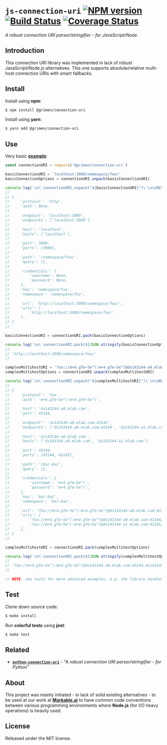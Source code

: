 
# `js-connection-uri` [![NPM version](https://badge.fury.io/js/%40grimen%2Fmybad.svg)](https://badge.fury.io/js/%40grimen%2Fmybad) [![Build Status](https://travis-ci.com/grimen/js-connection-uri.svg?token=sspjPRWbecBSpceU8Jyn&branch=master)](https://travis-ci.com/grimen/js-connection-uri) [![Coverage Status](https://codecov.io/gh/grimen/js-connection-uri/branch/master/graph/badge.svg)](https://codecov.io/gh/grimen/js-connection-uri)

*A robust connection URI parser/stringifier - for JavaScript/Node.*


## Introduction

This connection URI library was implemented in lack of robust JavaScript/Node.js alternatives. This one supports absolute/relative multi-host connection URIs with smart fallbacks.


## Install

Install using **npm**:

```bash
$ npm install @grimen/connection-uri
```

Install using **yarn**:

```bash
$ yarn add @grimen/connection-uri
```


## Use

Very basic **[example](https://github.com/grimen/js-connection-uri/tree/master/examples/basic.js)**:

```javascript
const connectionURI = require('@grimen/connection-uri')

basicConnectionURI = 'localhost:3000/namespace/foo/'
basicConnectionOptions = connectionURI.unpack(basicConnectionURI)

console.log(`\n\`connectionURI.unpack("${basicConnectionURI}")\`\n\nRESULT:`, basicConnectionOptions, '\n')
//
// {
//     'protocol': 'http',
//     'auth': None,
//
//     'endpoint': 'localhost:3000',
//     'endpoints': ['localhost:3000'],
//
//     'host': 'localhost',
//     'hosts': ['localhost'],
//
//     'port': 3000,
//     'ports': [3000],
//
//     'path': '/namespace/foo/',
//     'query': {},
//
//     'credentials': {
//         'username': None,
//         'password': None,
//     },
//     'key': 'namespace/foo',
//     'namespace': 'namespace/foo',
//
//     'url': 'http://localhost:3000/namespace/foo/',
//     'urls': [
//         'http://localhost:3000/namespace/foo/'
//     ],
// }
//

basicConnectionURI = connectionURI.pack(basicConnectionOptions)

console.log(`\n\`connectionURI.pack(${JSON.stringify(basicConnectionOptions)})\`\n\nRESULT:`, JSON.stringify(basicConnectionURI), '\n')
//
// 'http://localhost:3000/namespace/foo/'
//

complexMultihostURI = 'foo://m+4.gTe~5e^(:m+4.gTe~5e^(@ds143144-a0.mlab.com:43144,ds143144-a1.mlab.com:43145/bar-baz'
complexMultihostOptions = connectionURI.unpack(complexMultihostURI)

console.log(`\n\`connectionURI.unpack("${complexMultihostURI}")\`\n\nRESULT:`, complexMultihostOptions, '\n')
//
// {
//     'protocol': 'foo',
//     'auth': 'm+4.gTe~5e^(:m+4.gTe~5e^(',
//
//     'host': 'ds143144-a0.mlab.com',
//     'port': 43144,
//
//     'endpoint': 'ds143144-a0.mlab.com:43144',
//     'endpoints': ['ds143144-a0.mlab.com:43144', 'ds143144-a1.mlab.com:43145'],
//
//     'host': 'ds143144-a0.mlab.com',
//     'hosts': ['ds143144-a0.mlab.com', 'ds143144-a1.mlab.com'],
//
//     'port': 43144,
//     'ports': [43144, 43145],
//
//     'path': '/bar-baz',
//     'query': {},
//
//     'credentials': {
//         'username': 'm+4.gTe~5e^(',
//         'password': 'm+4.gTe~5e^(',
//     },
//     'key': 'bar-baz',
//     'namespace': 'bar-baz',
//
//     'url': 'foo://m+4.gTe~5e^(:m+4.gTe~5e^(@ds143144-a0.mlab.com:43144,ds143144-a1.mlab.com:43145/bar-baz',
//     'urls': [
//         'foo://m+4.gTe~5e^(:m+4.gTe~5e^(@ds143144-a0.mlab.com:43144/bar-baz',
//         'foo://m+4.gTe~5e^(:m+4.gTe~5e^(@ds143144-a1.mlab.com:43145/bar-baz'
//     ],
// }
//

complexMultihostURI = connectionURI.pack(complexMultihostOptions)

console.log(`\n\`connectionURI.pack(${JSON.stringify(complexMultihostOptions)})\`\n\nRESULT:`, JSON.stringify(complexMultihostURI), '\n')
//
// 'foo://m+4.gTe~5e^(:m+4.gTe~5e^(@ds143144-a0.mlab.com:43144,ds143144-a1.mlab.com:43145/bar-baz'
//

// NOTE: see tests for more advanced examples, e.g. the library handles absolute and relative URIs, etc.

```


## Test

Clone down source code:

```sh
$ make install
```

Run **colorful tests** using **jest**:

```sh
$ make test
```


## Related

- [**`python-connection-uri`**](https://github.com/grimen/python-connection-uri) - *"A robust connection URI parser/stringifier - for Python"*


## About

This project was mainly initiated - in lack of solid existing alternatives - to be used at our work at **[Markable.ai](https://markable.ai)** to have common code conventions between various programming environments where **Node.js** (for I/O heavy operations) is heavily used.


## License

Released under the MIT license.
